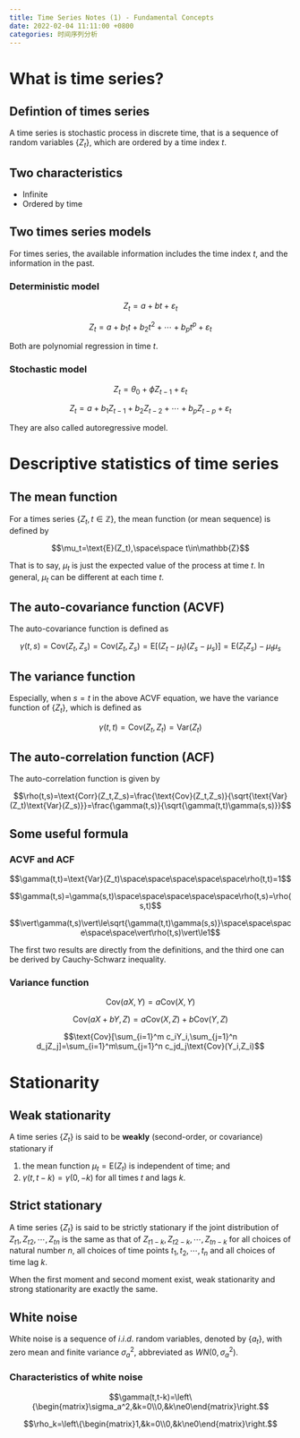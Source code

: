 ```yaml
---
title: Time Series Notes (1) - Fundamental Concepts
date: 2022-02-04 11:11:00 +0800
categories: 时间序列分析
---
```


# What is time series?

## Defintion of times series

A time series is stochastic process in discrete time, that is a sequence of random variables $\{Z_t\}$, which are ordered by a time index $t$.

## Two characteristics

- Infinite
- Ordered by time

## Two times series models

For times series, the available information includes the time index $t$, and the information in the past.

### Deterministic model

$$Z_t=a+bt+\varepsilon_t$$

$$Z_t=a+b_1t+b_2t^2+\cdots+b_pt^p+\varepsilon_t$$

Both are polynomial regression in time $t$.

### Stochastic model

$$Z_t=\theta_0+\phi Z_{t-1}+\varepsilon_t$$

$$Z_t=a+b_1Z_{t-1}+b_2Z_{t-2}+\cdots+b_pZ_{t-p}+\varepsilon_t$$

They are also called autoregressive model.

# Descriptive statistics of time series

## The mean function

For a times series $\{Z_t,t\in\mathbb{Z}\}$, the mean function (or mean sequence) is defined by

$$\mu_t=\text{E}(Z_t),\space\space t\in\mathbb{Z}$$

That is to say, $\mu_t$ is just the expected value of the process at time $t$. In general, $\mu_t$ can be different at each time $t$.

## The auto-covariance function (ACVF)

 The auto-covariance function is defined as

$$\gamma(t,s)=\text{Cov}(Z_t,Z_s)=\text{Cov}{(Z_t,Z_s)=\text{E}[(Z_t-\mu_t)(Z_s-\mu_s)]=\text{E}(Z_tZ_s)-\mu_t\mu_s}$$

## The variance function

Especially, when $s=t$ in the above ACVF equation, we have the variance function of $\{Z_t\}$, which is defined as

$$\gamma(t,t)=\text{Cov}(Z_t,Z_t)=\text{Var}(Z_t)$$

## The auto-correlation function (ACF)

The auto-correlation function is given by

$$\rho(t,s)=\text{Corr}(Z_t,Z_s)=\frac{\text{Cov}(Z_t,Z_s)}{\sqrt{\text{Var}(Z_t)\text{Var}(Z_s)}}=\frac{\gamma(t,s)}{\sqrt{\gamma(t,t)\gamma(s,s)}}$$

## Some useful formula

### ACVF and ACF

$$\gamma(t,t)=\text{Var}(Z_t)\space\space\space\space\space\rho(t,t)=1$$

$$\gamma(t,s)=\gamma(s,t)\space\space\space\space\space\rho(t,s)=\rho(s,t)$$

$$\vert\gamma(t,s)\vert\le\sqrt{\gamma(t,t)\gamma(s,s)}\space\space\space\space\space\vert\rho(t,s)\vert\le1$$

The first two results are directly from the definitions, and the third one can be derived by Cauchy-Schwarz inequality.

### Variance function

$$\text{Cov}(aX,Y)=a\text{Cov}(X,Y)$$

$$\text{Cov}(aX+bY,Z)=a\text{Cov}(X,Z)+b\text{Cov}(Y,Z)$$



$$\text{Cov}[\sum_{i=1}^m c_iY_i,\sum_{j=1}^n d_jZ_j]=\sum_{i=1}^m\sum_{j=1}^n c_jd_j\text{Cov}(Y_i,Z_i)$$

# Stationarity

## Weak stationarity

A time series $\{Z_t\}$ is said to be **weakly** (second-order, or covariance) stationary if

1. the mean function $\mu_t=\text{E}(Z_t)$ is independent of time; and
2. $\gamma(t,t-k)=\gamma(0,-k)$ for all times $t$ and lags $k$.

## Strict stationary

A time series $\{Z_t\}$ is said to be strictly stationary if the joint distribution of $Z_{t1},Z_{t2},\cdots,Z_{tn}$ is the same as that of $Z_{t1−k},Z_{t2−k},\cdots,Z_{tn−k}$ for all choices of natural number $n$, all choices of time points $t_1,t_2,\cdots,t_n$ and all choices of time lag $k$.

When the first moment and second moment exist, weak stationarity and strong stationarity are exactly the same.

## White noise

White noise is a sequence of $i.i.d.$ random variables, denoted by $\{a_t\}$, with zero mean and finite variance $\sigma_a^2$, abbreviated as $WN(0,\sigma_a^2)$.

### Characteristics of white noise

$$\gamma(t,t-k)=\left\{\begin{matrix}\sigma_a^2,&k=0\\0,&k\ne0\end{matrix}\right.$$

$$\rho_k=\left\{\begin{matrix}1,&k=0\\0,&k\ne0\end{matrix}\right.$$







